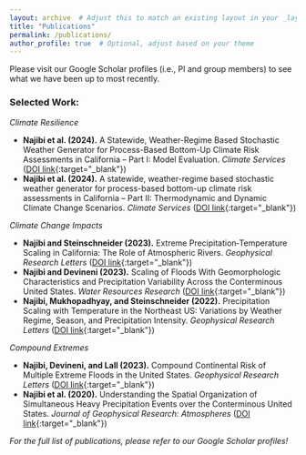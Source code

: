 ```yaml
---
layout: archive  # Adjust this to match an existing layout in your _layouts folder
title: "Publications"
permalink: /publications/
author_profile: true  # Optional, adjust based on your theme
---
```


Please visit our Google Scholar profiles (i.e., PI and group members) to see what we have been up to most recently.

### Selected Work:

_Climate Resilience_
- **Najibi et al. (2024).** A Statewide, Weather-Regime Based Stochastic Weather Generator for Process-Based Bottom-Up Climate Risk Assessments in California – Part I: Model Evaluation. *Climate Services* ([DOI link](https://doi.org/10.1016/j.cliser.2024.100489){:target="_blank"})
- **Najibi et al. (2024).** A statewide, weather-regime based stochastic weather generator for process-based bottom-up climate risk assessments in California – Part II: Thermodynamic and Dynamic Climate Change Scenarios. *Climate Services* ([DOI link](https://doi.org/10.1016/j.cliser.2024.100485){:target="_blank"})

_Climate Change Impacts_
- **Najibi and Steinschneider (2023).** Extreme Precipitation‐Temperature Scaling in California: The Role of Atmospheric Rivers. *Geophysical Research Letters* ([DOI link](https://doi.org/10.1029/2023GL104606){:target="_blank"})
- **Najibi and Devineni (2023).** Scaling of Floods With Geomorphologic Characteristics and Precipitation Variability Across the Conterminous United States. *Water Resources Research* ([DOI link](https://doi.org/10.1029/2022WR032815){:target="_blank"})
- **Najibi, Mukhopadhyay, and Steinschneider (2022).** Precipitation Scaling with Temperature in the Northeast US: Variations by Weather Regime, Season, and Precipitation Intensity. *Geophysical Research Letters* ([DOI link](https://doi.org/10.1029/2021GL097100){:target="_blank"})

_Compound Extremes_
- **Najibi, Devineni, and Lall (2023).** Compound Continental Risk of Multiple Extreme Floods in the United States. *Geophysical Research Letters* ([DOI link](https://doi.org/10.1029/2023GL105297){:target="_blank"})
- **Najibi et al. (2020).** Understanding the Spatial Organization of Simultaneous Heavy Precipitation Events over the Conterminous United States. *Journal of Geophysical Research: Atmospheres* ([DOI link](https://doi.org/10.1029/2020JD033036){:target="_blank"})


*For the full list of publications, please refer to our Google Scholar profiles!*
